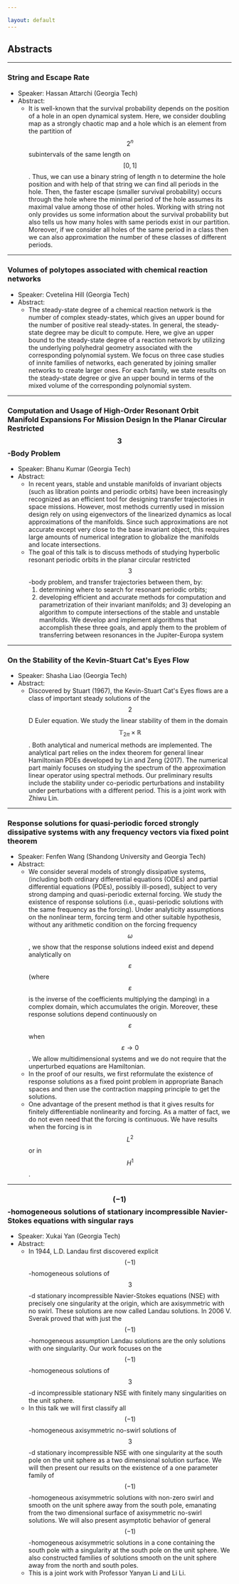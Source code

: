 ```yaml
---

layout: default
---
```


## Abstracts

---
### String and Escape Rate
  + Speaker: Hassan Attarchi (Georgia Tech)
  + Abstract:
    - It is well-known that the survival probability depends on the position of a hole in an open dynamical system.
      Here, we consider doubling map as a strongly chaotic map and a hole which is an element from the partition of $$2^n$$ subintervals of the same length on $$[0, 1]$$.
      Thus, we can use a binary string of length n to determine the hole position and with help of that string we can find all periods in the hole. Then, the faster escape (smaller survival probability) occurs through the hole where the minimal period of the hole assumes its maximal value among those of other holes.
      Working with string not only provides us some information about the survival probability but also tells us how many holes with same periods exist in our partition.
      Moreover, if we consider all holes of the same period in a class then we can also approximation the number of these classes of different periods.


---
### Volumes of polytopes associated with chemical reaction networks 
  + Speaker: Cvetelina Hill (Georgia Tech)
  + Abstract:
    - The steady-state degree of a chemical reaction network is the number of complex steady-states,
        which gives an upper bound for the number of positive real steady-states.
        In general, the steady-state degree may be dicult to compute.
        Here, we give an upper bound to the steady-state degree of a reaction network by utilizing the underlying polyhedral geometry associated with the corresponding polynomial system.
        We focus on three case studies of innite families of networks, each generated by joining smaller networks to create larger ones.
        For each family, we state results on the steady-state degree or give an upper bound in terms of the mixed volume of the corresponding polynomial system.


---
### Computation and Usage of High-Order Resonant Orbit Manifold Expansions For Mission Design In the Planar Circular Restricted $$3$$-Body Problem
  + Speaker: Bhanu Kumar (Georgia Tech)
  + Abstract:
    - In recent years, stable and unstable manifolds of invariant objects (such as libration points and periodic orbits) have been increasingly recognized as an efficient tool for designing transfer trajectories in space missions.
      However, most methods currently used in mission design rely on using eigenvectors of the linearized dynamics as local approximations of the manifolds.
      Since such approximations are not accurate except very close to the base invariant object, this requires large amounts of numerical integration to globalize the manifolds and locate intersections.
    - The goal of this talk is to discuss methods of studying hyperbolic resonant periodic orbits in the planar circular restricted $$3$$-body problem, and transfer trajectories between them, by:
      1) determining where to search for resonant periodic orbits;
      2) developing efficient and accurate methods for computation and parametrization of their invariant manifolds;
      and 3) developing an algorithm to compute intersections of the stable and unstable manifolds.
      We develop and implement algorithms that accomplish these three goals, and apply them to the problem of transferring between resonances in the Jupiter-Europa system

---
### On the Stability of the Kevin-Stuart Cat's Eyes Flow
  + Speaker: Shasha Liao (Georgia Tech)
  + Abstract:
    - Discovered by Stuart (1967), the Kevin-Stuart Cat's Eyes flows are a class of important steady solutions of the $$2$$D Euler equation.
      We study the linear stability of them  in the domain $$\mathbb{T}_{2\pi} \times \mathbb{R}$$.
      Both analytical and numerical methods are implemented.
      The analytical part relies on the index theorem for general linear Hamiltonian PDEs developed by Lin and Zeng (2017).
      The numerical part mainly focuses on studying the spectrum of the approximation linear operator using spectral methods.
      Our preliminary results include the stability under co-periodic perturbations and instability under perturbations with a different period.
      This is a joint work with Zhiwu Lin.

---
### Response solutions for quasi-periodic forced strongly dissipative systems with any frequency vectors via fixed point theorem
  + Speaker: Fenfen Wang (Shandong University and Georgia Tech)
  + Abstract:
    - We consider several models of strongly dissipative systems,
      (including both ordinary differential equations (ODEs) and partial differential equations (PDEs), possibly ill-posed),
      subject to very strong damping and quasi-periodic external forcing.
      We study the existence of response solutions (i.e., quasi-periodic solutions with the same frequency as the forcing).
      Under analyticity assumptions on the nonlinear term, forcing term and other suitable hypothesis, without
      any arithmetic condition on the forcing frequency $$\omega$$,
      we show that the response solutions indeed exist and depend analytically on $$\varepsilon$$
      (where $$\varepsilon$$ is the inverse of the coefficients multiplying the damping)
      in a complex domain, which accumulates the origin.
      Moreover, these response solutions depend continuously on $$\varepsilon$$ when $$\varepsilon\rightarrow 0$$.
      We allow multidimensional systems and we do not require that the unperturbed equations are Hamiltonian.
    - In the proof of our results, we first reformulate the existence of response solutions as a fixed point problem
      in appropriate Banach spaces and then use the contraction mapping principle to get the solutions.
    - One advantage of the present method is that it gives results for finitely differentiable nonlinearity and forcing.
      As a matter of fact, we do not even need that the forcing is continuous.
      We have results when the forcing is in $$L^2$$ or in $$H^1$$.

---
### $$(-1)$$-homogeneous solutions of stationary incompressible Navier-Stokes equations with singular rays
  + Speaker: Xukai Yan (Georgia Tech)
  + Abstract:
    - In 1944, L.D. Landau first discovered explicit $$(-1)$$-homogeneous solutions of $$3$$-d stationary incompressible Navier-Stokes equations (NSE) with precisely one singularity at the origin, which are axisymmetric with no swirl.
      These solutions are now called Landau solutions.
      In 2006 V. Sverak proved that with just the $$(-1)$$-homogeneous assumption Landau solutions are the only solutions with one singularity. Our work focuses on the $$(-1)$$-homogeneous solutions of $$3$$-d incompressible stationary NSE with finitely many singularities on the unit sphere.
    - In this talk we will first classify all $$(-1)$$-homogeneous axisymmetric no-swirl solutions of $$3$$-d  stationary incompressible NSE with one singularity at the south pole on the unit sphere as a two dimensional solution surface.
      We will then present our results on the existence of a one parameter family of $$(-1)$$-homogeneous axisymmetric solutions with non-zero swirl and smooth on the unit sphere away from the south pole, emanating from the two dimensional surface of axisymmetric no-swirl solutions.
      We will also present asymptotic behavior of general $$(-1)$$-homogeneous axisymmetric solutions in a cone containing the south pole with a singularity at the south pole on the unit sphere.
      We also constructed families of solutions smooth on the unit sphere away from the north and south poles.
    - This is a joint work with Professor Yanyan Li and Li Li.

